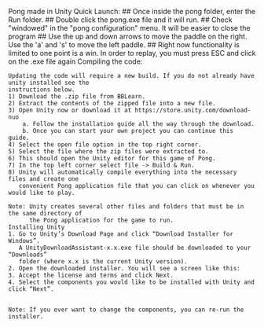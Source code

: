 Pong made in Unity
Quick Launch:
	## Once inside the pong folder, enter the Run folder. 
	## Double click the pong.exe file and it will run.
	## Check "windowed" in the "pong configuration" menu. It will be easier to
	   close the program
	## Use the up and down arrows to move the paddle on the right. Use the 'a' and 's' to move the left paddle. 
	## Right now functionality is limited to one point is a win. In order to replay, you must press ESC and click on the .exe file again
	Compiling the code:

	Updating the code will require a new build. If you do not already have unity installed see the
	instructions below.
	1) Download the .zip file from BBLearn.
	2) Extract the contents of the zipped file into a new file.
	3) Open Unity now or download it at https://store.unity.com/download-nuo
		a. Follow the installation guide all the way through the download.
		b. Once you can start your own project you can continue this guide.
	4) Select the open file option in the top right corner.
	5) Select the file where the zip files were extracted to.
	6) This should open the Unity editor for this game of Pong.
	7) In the top left corner select file -> Build & Run.
	8) Unity will automatically compile everything into the necessary files and create one
	   convenient Pong application file that you can click on whenever you would like to play.

	Note: Unity creates several other files and folders that must be in the same directory of
	      the Pong application for the game to run.
	Installing Unity
	1. Go to Unity’s Download Page and click “Download Installer for Windows”.
	   A UnityDownloadAssistant-x.x.exe file should be downloaded to your “Downloads”
	   folder (where x.x is the current Unity version).
	2. Open the downloaded installer. You will see a screen like this:
	3. Accept the license and terms and click Next.
	4. Select the components you would like to be installed with Unity and click “Next”.


	Note: If you ever want to change the components, you can re-run the installer.